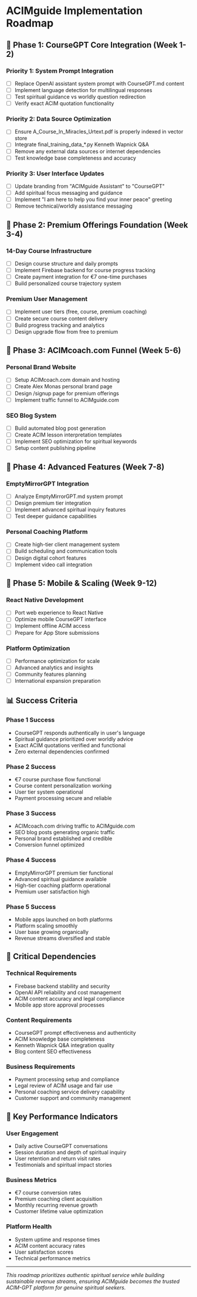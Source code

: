 # ACIMguide Implementation Roadmap

## 🎯 Phase 1: CourseGPT Core Integration (Week 1-2)

### **Priority 1: System Prompt Integration**
- [ ] Replace OpenAI assistant system prompt with CourseGPT.md content
- [ ] Implement language detection for multilingual responses
- [ ] Test spiritual guidance vs worldly question redirection
- [ ] Verify exact ACIM quotation functionality

### **Priority 2: Data Source Optimization**
- [ ] Ensure A_Course_In_Miracles_Urtext.pdf is properly indexed in vector store
- [ ] Integrate final_training_data_*.py Kenneth Wapnick Q&A
- [ ] Remove any external data sources or internet dependencies
- [ ] Test knowledge base completeness and accuracy

### **Priority 3: User Interface Updates**
- [ ] Update branding from "ACIMguide Assistant" to "CourseGPT"
- [ ] Add spiritual focus messaging and guidance
- [ ] Implement "I am here to help you find your inner peace" greeting
- [ ] Remove technical/worldly assistance messaging

## 🎯 Phase 2: Premium Offerings Foundation (Week 3-4)

### **14-Day Course Infrastructure**
- [ ] Design course structure and daily prompts
- [ ] Implement Firebase backend for course progress tracking
- [ ] Create payment integration for €7 one-time purchases
- [ ] Build personalized course trajectory system

### **Premium User Management**
- [ ] Implement user tiers (free, course, premium coaching)
- [ ] Create secure course content delivery
- [ ] Build progress tracking and analytics
- [ ] Design upgrade flow from free to premium

## 🎯 Phase 3: ACIMcoach.com Funnel (Week 5-6)

### **Personal Brand Website**
- [ ] Setup ACIMcoach.com domain and hosting
- [ ] Create Alex Monas personal brand page
- [ ] Design /signup page for premium offerings
- [ ] Implement traffic funnel to ACIMguide.com

### **SEO Blog System**
- [ ] Build automated blog post generation
- [ ] Create ACIM lesson interpretation templates
- [ ] Implement SEO optimization for spiritual keywords
- [ ] Setup content publishing pipeline

## 🎯 Phase 4: Advanced Features (Week 7-8)

### **EmptyMirrorGPT Integration**
- [ ] Analyze EmptyMirrorGPT.md system prompt
- [ ] Design premium tier integration
- [ ] Implement advanced spiritual inquiry features
- [ ] Test deeper guidance capabilities

### **Personal Coaching Platform**
- [ ] Create high-tier client management system
- [ ] Build scheduling and communication tools
- [ ] Design digital cohort features
- [ ] Implement video call integration

## 🎯 Phase 5: Mobile & Scaling (Week 9-12)

### **React Native Development**
- [ ] Port web experience to React Native
- [ ] Optimize mobile CourseGPT interface
- [ ] Implement offline ACIM access
- [ ] Prepare for App Store submissions

### **Platform Optimization**
- [ ] Performance optimization for scale
- [ ] Advanced analytics and insights
- [ ] Community features planning
- [ ] International expansion preparation

## 📊 Success Criteria

### **Phase 1 Success**
- CourseGPT responds authentically in user's language
- Spiritual guidance prioritized over worldly advice
- Exact ACIM quotations verified and functional
- Zero external dependencies confirmed

### **Phase 2 Success**
- €7 course purchase flow functional
- Course content personalization working
- User tier system operational
- Payment processing secure and reliable

### **Phase 3 Success**
- ACIMcoach.com driving traffic to ACIMguide.com
- SEO blog posts generating organic traffic
- Personal brand established and credible
- Conversion funnel optimized

### **Phase 4 Success**
- EmptyMirrorGPT premium tier functional
- Advanced spiritual guidance available
- High-tier coaching platform operational
- Premium user satisfaction high

### **Phase 5 Success**
- Mobile apps launched on both platforms
- Platform scaling smoothly
- User base growing organically
- Revenue streams diversified and stable

## 🚨 Critical Dependencies

### **Technical Requirements**
- Firebase backend stability and security
- OpenAI API reliability and cost management
- ACIM content accuracy and legal compliance
- Mobile app store approval processes

### **Content Requirements**
- CourseGPT prompt effectiveness and authenticity
- ACIM knowledge base completeness
- Kenneth Wapnick Q&A integration quality
- Blog content SEO effectiveness

### **Business Requirements**
- Payment processing setup and compliance
- Legal review of ACIM usage and fair use
- Personal coaching service delivery capability
- Customer support and community management

## 🎯 Key Performance Indicators

### **User Engagement**
- Daily active CourseGPT conversations
- Session duration and depth of spiritual inquiry
- User retention and return visit rates
- Testimonials and spiritual impact stories

### **Business Metrics**
- €7 course conversion rates
- Premium coaching client acquisition
- Monthly recurring revenue growth
- Customer lifetime value optimization

### **Platform Health**
- System uptime and response times
- ACIM content accuracy rates
- User satisfaction scores
- Technical performance metrics

---

*This roadmap prioritizes authentic spiritual service while building sustainable revenue streams, ensuring ACIMguide becomes the trusted ACIM-GPT platform for genuine spiritual seekers.*
